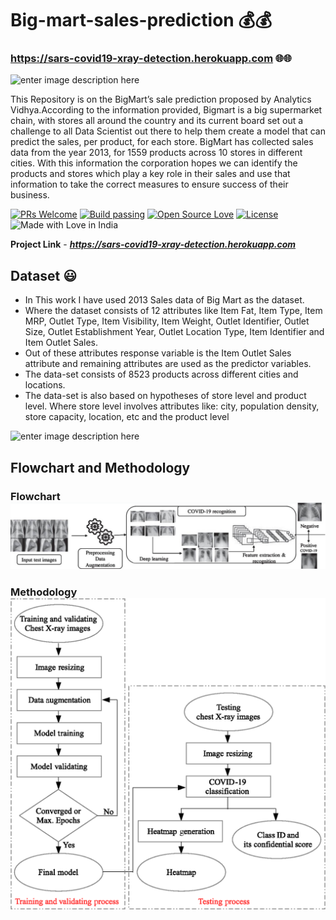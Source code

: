 # Big-mart-sales-prediction 💰💰

### https://sars-covid19-xray-detection.herokuapp.com 🌐🌐

![enter image description here](https://miro.medium.com/max/624/1*LXEEUY5Vf3tTCMFC41llJQ.png)

This Repository is on the BigMart’s sale prediction proposed by Analytics Vidhya.According to the information provided, Bigmart is a big supermarket chain, with stores all around the country and its current board set out a challenge to all Data Scientist out there to help them create a model that can predict the sales, per product, for each store. BigMart has collected sales data from the year 2013, for 1559 products across 10 stores in different cities. With this information the corporation hopes we can identify the products and stores which play a key role in their sales and use that information to take the correct measures to ensure success of their business.

[![PRs Welcome](https://img.shields.io/badge/PRs-welcome-brightgreen.svg?style=flat-square)](https://sars-covid19-xray-detection.herokuapp.com/)&nbsp;[![Build passing](https://img.shields.io/badge/Build-Passing-brightgreen.svg?style=flat-square)](https://sars-covid19-xray-detection.herokuapp.com/)&nbsp;[![Open Source Love](https://badges.frapsoft.com/os/v1/open-source.svg?v=102)](https://foodeazy.herokuapp.com/)&nbsp;[![License](https://img.shields.io/badge/license-MIT-brightgreen)](https://sars-covid19-xray-detection.herokuapp.com/)&nbsp;![Made with Love in India](https://madewithlove.org.in/badge.svg)

**Project Link** - ***https://sars-covid19-xray-detection.herokuapp.com***

## Dataset  😃
- In This work I have used 2013 Sales data of Big Mart as the dataset.
- Where the dataset consists of 12 attributes like Item Fat, Item Type, Item MRP,
Outlet Type, Item Visibility, Item Weight, Outlet Identifier, Outlet Size, Outlet
Establishment Year, Outlet Location Type, Item Identifier and Item Outlet Sales.
- Out of these attributes response variable is the Item Outlet Sales attribute and
remaining attributes are used as the predictor variables.
- The data-set consists of 8523 products across different cities and locations. 
- The data-set is also based on hypotheses of store level and product level. Where store level involves attributes
like: city, population density, store capacity, location, etc and the product level

![enter image description here](https://miro.medium.com/max/875/1*DjdHeBOiO0-Pv-8-ylqHaA.png)

 ## Flowchart and Methodology
 ### Flowchart![enter image description here](https://raw.githubusercontent.com/ritik-sys/COVID_detection_from_XRAY/main/img6.jpeg)
 ### Methodology![enter image description here](https://raw.githubusercontent.com/ritik-sys/COVID_detection_from_XRAY/main/img7.png)
